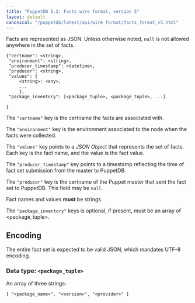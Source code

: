 ```yaml
---
title: "PuppetDB 5.2: Facts wire format, version 5"
layout: default
canonical: "/puppetdb/latest/api/wire_format/facts_format_v5.html"
---
```


Facts are represented as JSON. Unless otherwise noted, `null` is not
allowed anywhere in the set of facts.

    {"certname": <string>,
     "environment": <string>,
     "producer_timestamp": <datetime>,
     "producer": <string>,
     "values": {
         <string>: <any>,
         ...
         },
     "package_inventory": [<package_tuple>, <package_tuple>, ...]

    }

The `"certname"` key is the certname the facts are associated with.

The `"environment"` key is the environment associated to the node when the facts were collected.

The `"values"` key points to a _JSON Object_ that represents the set
of facts. Each key is the fact name, and the value is the fact value.

The `"producer_timestamp"` key points to a timestamp reflecting
the time of fact set submission from the master to PuppetDB.

The `"producer"` key is the certname of the Puppet master that sent the fact set
to PuppetDB. This field may be `null`.

Fact names and values **must** be strings.

The `"package_inventory"` keys is optional, if present, must be an array of <package_tuple>.

## Encoding

The entire fact set is expected to be valid JSON, which mandates UTF-8
encoding.

### Data type: `<package_tuple>`

An array of three strings:

    [ "<package_name>", "<version>", "<provider>" ]
